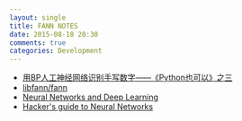 ```yaml
---
layout: single
title: FANN NOTES
date: 2015-08-18 20:30
comments: true
categories: Development
---
```



* [用BP人工神经网络识别手写数字——《Python也可以》之三 ](http://pythonic.zoomquiet.io/data/20120202112907/index.html)
* [libfann/fann](https://github.com/libfann/fann)
* [Neural Networks and Deep Learning](http://neuralnetworksanddeeplearning.com/index.html)
* [Hacker's guide to Neural Networks](http://karpathy.github.io/neuralnets/)